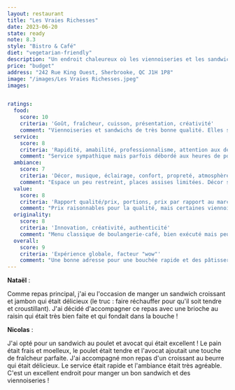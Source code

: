 ```yaml
---
layout: restaurant
title: "Les Vraies Richesses"
date: 2023-06-20
state: ready
note: 8.3
style: "Bistro & Café"
diet: "vegetarian-friendly"
description: "Un endroit chaleureux où les viennoiseries et les sandwichs sont préparés avec passion."
price: "budget"
address: "242 Rue King Ouest, Sherbrooke, QC J1H 1P8"
image: "/images/Les Vraies Richesses.jpeg"
images:


ratings:
  food:
    score: 10
    criteria: 'Goût, fraîcheur, cuisson, présentation, créativité'
    comment: "Viennoiseries et sandwichs de très bonne qualité. Elles se rapprochent énormément des pâtisseries françaises."
  service:
    score: 8
    criteria: 'Rapidité, amabilité, professionnalisme, attention aux détails'
    comment: "Service sympathique mais parfois débordé aux heures de pointe."
  ambiance:
    score: 7
    criteria: 'Décor, musique, éclairage, confort, propreté, atmosphère générale'
    comment: "Espace un peu restreint, places assises limitées. Décor simple mais agréable."
  value:
    score: 8
    criteria: 'Rapport qualité/prix, portions, prix par rapport au marché'
    comment: "Prix raisonnables pour la qualité, mais certaines viennoiseries un peu chères."
  originality:
    score: 8
    criteria: 'Innovation, créativité, authenticité'
    comment: "Menu classique de boulangerie-café, bien exécuté mais peu innovant."
  overall:
    score: 9
    criteria: 'Expérience globale, facteur "wow"'
    comment: "Une bonne adresse pour une bouchée rapide et des pâtisseries incroyables."
---
```




<strong>Nataël</strong> :

Comme repas principal, j'ai eu l'occasion de manger un sandwich croissant et jambon qui était délicieux (le truc : faire réchauffer pour qu'il soit tendre et croustillant). J'ai décidé d'accompagner ce repas avec une brioche au raisin qui était très bien faite et qui fondait dans la bouche !

<strong>Nicolas</strong> :

J'ai opté pour un sandwich au poulet et avocat qui était excellent ! Le pain était frais et moelleux, le poulet était tendre et l'avocat ajoutait une touche de fraîcheur parfaite. J'ai accompagné mon repas d'un croissant au beurre qui était délicieux. Le service était rapide et l'ambiance était très agréable. C'est un excellent endroit pour manger un bon sandwich et des viennoiseries !